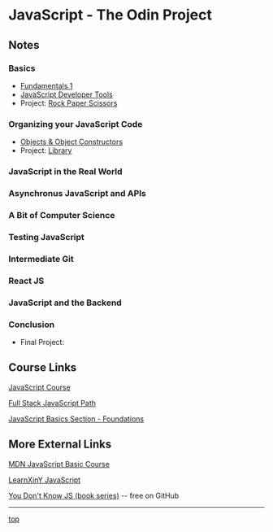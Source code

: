 # JavaScript - The Odin Project

## Notes
### Basics
- [Fundamentals 1](./basics-fundamentals1.md)
- [JavaScript Developer Tools](./basics-dev_tools.md)
- Project: [Rock Paper Scissors](./projects/rock_paper_scissors/)

### Organizing your JavaScript Code
- [Objects & Object Constructors](./organizing-objects_and_object_constructors.md)
- Project: [Library](./projects/library/)

### JavaScript in the Real World

### Asynchronus JavaScript and APIs

### A Bit of Computer Science

### Testing JavaScript 

### Intermediate Git 

### React JS 

### JavaScript and the Backend 

### Conclusion
- Final Project:

## Course Links
[JavaScript Course](https://www.theodinproject.com/paths/full-stack-javascript/courses/javascript)

[Full Stack JavaScript Path](https://www.theodinproject.com/paths/full-stack-javascript?)

[JavaScript Basics Section - Foundations](https://www.theodinproject.com/paths/foundations/courses/foundations#javascript-basics)

## More External Links
[MDN JavaScript Basic Course](https://developer.mozilla.org/en-US/docs/Learn/Getting_started_with_the_web/JavaScript_basics)

[LearnXinY JavaScript](https://learnxinyminutes.com/docs/javascript/)

[You Don't Know JS (book series)](https://github.com/getify/You-Dont-Know-JS/tree/1st-ed#titles)
-- free on GitHub

---
[top](#)
